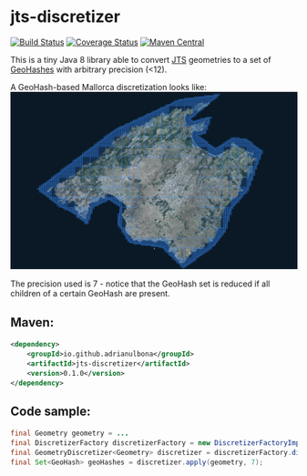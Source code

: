 # jts-discretizer 

[![Build Status](https://travis-ci.org/adrianulbona/jts-discretizer.svg?branch=master)](https://travis-ci.org/adrianulbona/jts-discretizer)
[![Coverage Status](https://coveralls.io/repos/github/adrianulbona/jts-discretizer/badge.svg)](https://coveralls.io/github/adrianulbona/jts-discretizer)
[![Maven Central](https://maven-badges.herokuapp.com/maven-central/io.github.adrianulbona/jts-discretizer/badge.svg)](https://maven-badges.herokuapp.com/maven-central/io.github.adrianulbona/jts-discretizer)

This is a tiny Java 8 library able to convert [JTS](https://en.wikipedia.org/wiki/JTS_Topology_Suite) geometries to a set of [GeoHashes](https://en.wikipedia.org/wiki/Geohash) with arbitrary precision (<12). 

A GeoHash-based Mallorca discretization looks like:
![alt tag](https://github.com/adrianulbona/jts-discretizer/raw/master/img/polygon.png)

The precision used is 7 - notice that the GeoHash set is reduced if all children of a certain GeoHash are present.

## Maven:
```xml
<dependency>
    <groupId>io.github.adrianulbona</groupId>
    <artifactId>jts-discretizer</artifactId>
    <version>0.1.0</version>
</dependency>
```
## Code sample:
```java
final Geometry geometry = ...
final DiscretizerFactory discretizerFactory = new DiscretizerFactoryImpl();
final GeometryDiscretizer<Geometry> discretizer = discretizerFactory.discretizer(geometry);
final Set<GeoHash> geoHashes = discretizer.apply(geometry, 7);
```

